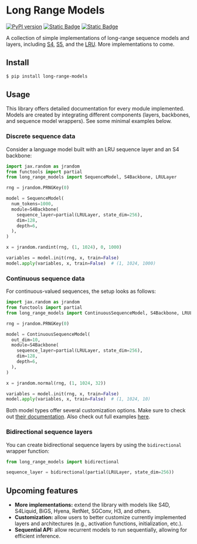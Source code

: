 # Long Range Models

[![PyPI version](https://badge.fury.io/py/long-range-models.svg)](https://badge.fury.io/py/long-range-models)
[![Static Badge](https://img.shields.io/badge/written%20in-Flax-blue)](https://github.com/google/flax)
[![Static Badge](https://img.shields.io/badge/license-MIT-yellow)](/LICENSE)

A collection of simple implementations of long-range sequence models and layers, including [S4](/long_range_models/s4.py), [S5](/long_range_models/s5.py), and the [LRU](/long_range_models/lru.py).
More implementations to come.

## Install

```bash
$ pip install long-range-models
```

## Usage

This library offers detailed documentation for every module implemented.
Models are created by integrating different components (layers, backbones, and sequence model wrappers).
See some minimal examples below.

### Discrete sequence data

Consider a language model built with an LRU sequence layer and an S4 backbone:

```py
import jax.random as jrandom
from functools import partial
from long_range_models import SequenceModel, S4Backbone, LRULayer

rng = jrandom.PRNGKey(0)

model = SequenceModel(
  num_tokens=1000,
  module=S4Backbone(
    sequence_layer=partial(LRULayer, state_dim=256),
    dim=128,
    depth=6,
  ),
)

x = jrandom.randint(rng, (1, 1024), 0, 1000)

variables = model.init(rng, x, train=False)
model.apply(variables, x, train=False)  # (1, 1024, 1000)

```

### Continuous sequence data

For continuous-valued sequences, the setup looks as follows:

```py
import jax.random as jrandom
from functools import partial
from long_range_models import ContinuousSequenceModel, S4Backbone, LRULayer

rng = jrandom.PRNGKey(0)

model = ContinuousSequenceModel(
  out_dim=10,
  module=S4Backbone(
    sequence_layer=partial(LRULayer, state_dim=256),
    dim=128,
    depth=6,
  ),
)

x = jrandom.normal(rng, (1, 1024, 32))

variables = model.init(rng, x, train=False)
model.apply(variables, x, train=False)  # (1, 1024, 10)

```

Both model types offer several customization options.
Make sure to check out [their documentation](/long_range_models/sequence_models.py).
Also check out full examples [here](/examples/).

### Bidirectional sequence layers

You can create bidirectional sequence layers by using the `bidirectional` wrapper function:

```py
from long_range_models import bidirectional

sequence_layer = bidirectional(partial(LRULayer, state_dim=256))
```

## Upcoming features

- **More implementations:** extend the library with models like S4D, S4Liquid, BiGS, Hyena, RetNet, SGConv, H3, and others.
- **Customization:** allow users to better customize currently implemented layers and architectures (e.g., activation functions, initialization, etc.).
- **Sequential API:** allow recurrent models to run sequentially, allowing for efficient inference.
